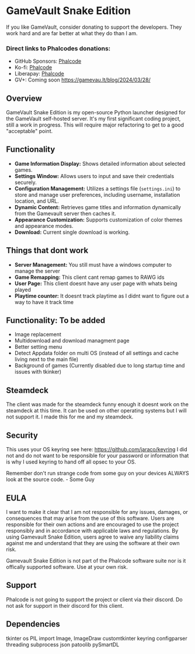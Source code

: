 # GameVault Snake Edition

If you like GameVault, consider donating to support the developers. They work hard and are far better at what they do than I am.

### Direct links to Phalcodes donations:
- GitHub Sponsors: [Phalcode](https://github.com/sponsors/Phalcode)
- Ko-fi: [Phalcode](https://ko-fi.com/phalcode)
- Liberapay: [Phalcode](https://liberapay.com/phalcode)
- GV+: Coming soon https://gamevau.lt/blog/2024/03/28/


## Overview
GameVault Snake Edition is my open-source Python launcher designed for the GameVault self-hosted server. It's my first significant coding project, still a work in progress. This will require major refactoring to get to a good "acceptable" point. 


## Functionality
- **Game Information Display:** Shows detailed information about selected games.
- **Settings Window:** Allows users to input and save their credentials securely.
- **Configuration Management:** Utilizes a settings file (`settings.ini`) to store and manage user preferences, including username, installation location, and URL.
- **Dynamic Content:** Retrieves game titles and information dynamically from the Gamevault server then caches it. 
- **Appearance Customization:** Supports customization of color themes and appearance modes.
- **Download:** Current single download is working.

## Things that dont work
- **Server Management:** You still must have a windows computer to manage the server
- **Game Remapping:** This client cant remap games to RAWG ids
- **User Page:** This client doesnt have any user page with whats being played
- **Playtime counter:** It doesnt track playtime as I didnt want to figure out a way to have it track time


## Functionality: To be added
- Image replacement 
- Multidownload and download managment page
- Better setting menu
- Detect Appdata folder on multi OS (instead of all settings and cache living next to the main file)
- Background of games (Currently disabled due to long startup time and issues with tkinker)


## Steamdeck
The client was made for the steamdeck funny enough it doesnt work on the steamdeck at this time. It can be used on other operating systems but I will not support it. I made this for me and my steamdeck.

## Security
This uses your OS keyring see here: https://github.com/jaraco/keyring
I did not and do not want to be responsible for your password or information that is why I used keyring to hand off all opsec to your OS. 

Remember don't run strange code from some guy on your devices ALWAYS look at the source code. - Some Guy

## EULA
I want to make it clear that I am not responsible for any issues, damages, or consequences that may arise from the use of this software. Users are responsible for their own actions and are encouraged to use the project responsibly and in accordance with applicable laws and regulations. By using Gamevault Snake Edition, users agree to waive any liability claims against me and understand that they are using the software at their own risk.

Gamevault Snake Edition is not part of the Phalcode software suite nor is it offically supported software. Use at your own risk.

## Support
Phalcode is not going to support the project or client via their discord. Do not ask for support in their discord for this client.

## Dependencies
tkinter
os
PIL import Image, ImageDraw
customtkinter
keyring
configparser
threading
subprocess
json
patoolib
pySmartDL
